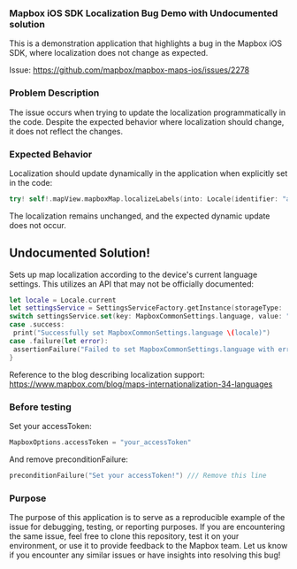 ### Mapbox iOS SDK Localization Bug Demo with Undocumented solution

This is a demonstration application that highlights a bug in the Mapbox iOS SDK, where localization does not change as expected.

Issue: https://github.com/mapbox/mapbox-maps-ios/issues/2278


### Problem Description

The issue occurs when trying to update the localization programmatically in the code. Despite the expected behavior where localization should change, it does not reflect the changes.

### Expected Behavior

Localization should update dynamically in the application when explicitly set in the code:

```Swift
try! self!.mapView.mapboxMap.localizeLabels(into: Locale(identifier: "ar")) /// No effect
```

The localization remains unchanged, and the expected dynamic update does not occur.

## Undocumented Solution!

Sets up map localization according to the device's current language settings. This utilizes an API that may not be officially documented: 

```Swift
let locale = Locale.current
let settingsService = SettingsServiceFactory.getInstance(storageType: .persistent)
switch settingsService.set(key: MapboxCommonSettings.language, value: "\(locale)") {
case .success:
 print("Successfully set MapboxCommonSettings.language \(locale)")
case .failure(let error):
 assertionFailure("Failed to set MapboxCommonSettings.language with error: \(error)")
}
```

Reference to the blog describing localization support: https://www.mapbox.com/blog/maps-internationalization-34-languages

### Before testing

Set your accessToken:
```Swift
MapboxOptions.accessToken = "your_accessToken"
```

And remove preconditionFailure:
```Swift
preconditionFailure("Set your accessToken!") /// Remove this line
```


### Purpose

The purpose of this application is to serve as a reproducible example of the issue for debugging, testing, or reporting purposes. If you are encountering the same issue, feel free to clone this repository, test it on your environment, or use it to provide feedback to the Mapbox team.
Let us know if you encounter any similar issues or have insights into resolving this bug!
